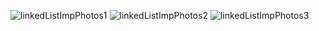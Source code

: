 ​![linkedListImpPhotos1](https://user-images.githubusercontent.com/63167616/179968678-df867ef3-bd29-4287-9ca7-510c29a358cf.jpg)
![linkedListImpPhotos2](https://user-images.githubusercontent.com/63167616/179968691-5c615686-8c08-4210-acd2-ce4126017530.jpg)
![linkedListImpPhotos3](https://user-images.githubusercontent.com/63167616/179968695-b180da20-fa68-4f0f-b6c9-a1602ddcc671.jpg)

